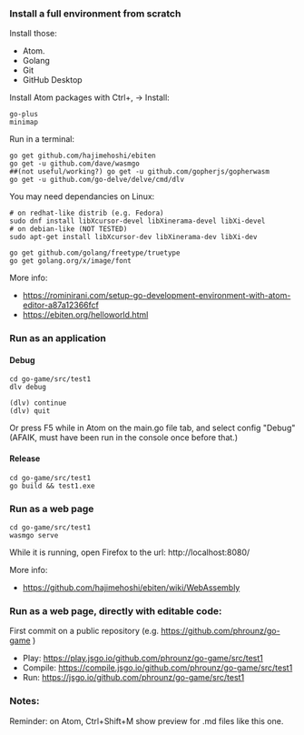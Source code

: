 

### Install a full environment from scratch

Install those:
 * Atom.
 * Golang
 * Git
 * GitHub Desktop

Install Atom packages with Ctrl+, -> Install:

```
go-plus
minimap
```

Run in a terminal:
```
go get github.com/hajimehoshi/ebiten
go get -u github.com/dave/wasmgo
##(not useful/working?) go get -u github.com/gopherjs/gopherwasm
go get -u github.com/go-delve/delve/cmd/dlv
```

You may need dependancies on Linux:
```
# on redhat-like distrib (e.g. Fedora)
sudo dnf install libXcursor-devel libXinerama-devel libXi-devel
# on debian-like (NOT TESTED)
sudo apt-get install libXcursor-dev libXinerama-dev libXi-dev

go get github.com/golang/freetype/truetype
go get golang.org/x/image/font
```

More info:
 * https://rominirani.com/setup-go-development-environment-with-atom-editor-a87a12366fcf
 * https://ebiten.org/helloworld.html

### Run as an application

#### Debug

```
cd go-game/src/test1
dlv debug

(dlv) continue
(dlv) quit
```

Or press F5 while in Atom on the main.go file tab, and select config "Debug"
(AFAIK, must have been run in the console once before that.)

#### Release

```
cd go-game/src/test1
go build && test1.exe
```

### Run as a web page

```
cd go-game/src/test1
wasmgo serve
```
While it is running, open Firefox to the url: http://localhost:8080/

More info:
 * https://github.com/hajimehoshi/ebiten/wiki/WebAssembly

### Run as a web page, directly with editable code:

First commit on a public repository (e.g. https://github.com/phrounz/go-game )

 * Play: https://play.jsgo.io/github.com/phrounz/go-game/src/test1
 * Compile: https://compile.jsgo.io/github.com/phrounz/go-game/src/test1
 * Run: https://jsgo.io/github.com/phrounz/go-game/src/test1

### Notes:

Reminder: on Atom, Ctrl+Shift+M show preview for .md files like this one.

